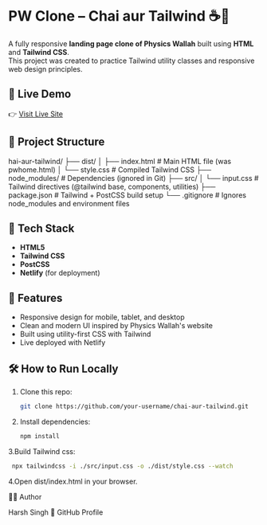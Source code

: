 # PW Clone – Chai aur Tailwind ☕🎨

A fully responsive **landing page clone of Physics Wallah** built using **HTML** and **Tailwind CSS**.  
This project was created to practice Tailwind utility classes and responsive web design principles.

## 🔗 Live Demo

👉 [Visit Live Site](https://sensational-lollipop-62fa30.netlify.app/)

## 📁 Project Structure

hai-aur-tailwind/
├── dist/
│ ├── index.html # Main HTML file (was pwhome.html)
│ └── style.css # Compiled Tailwind CSS
├── node_modules/ # Dependencies (ignored in Git)
├── src/
│ └── input.css # Tailwind directives (@tailwind base, components, utilities)
├── package.json # Tailwind + PostCSS build setup
└── .gitignore # Ignores node_modules and environment files



## 🔧 Tech Stack

- **HTML5**
- **Tailwind CSS**
- **PostCSS**
- **Netlify** (for deployment)

## 🚀 Features

- Responsive design for mobile, tablet, and desktop
- Clean and modern UI inspired by Physics Wallah's website
- Built using utility-first CSS with Tailwind
- Live deployed with Netlify

## 🛠️ How to Run Locally

1. Clone this repo:
   ```bash
   git clone https://github.com/your-username/chai-aur-tailwind.git
   ````
2. Install dependencies:
   ```bash   
   npm install
   ```
3.Build Tailwind css:
  ```bash
   npx tailwindcss -i ./src/input.css -o ./dist/style.css --watch
  ```
4.Open dist/index.html in your browser.

🙋‍♂️ Author

Harsh Singh
💼 GitHub Profile


